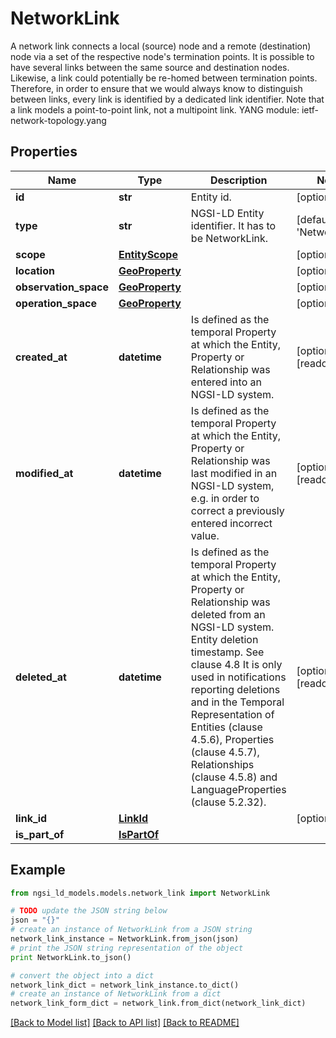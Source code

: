 # NetworkLink

A network link connects a local (source) node and a remote (destination) node via a set of the respective node's termination points. It is possible to have several links between the same source and destination nodes. Likewise, a link could potentially be re-homed between termination points. Therefore, in order to ensure that we would always know to distinguish between links, every link is identified by a dedicated link identifier. Note that a link models a point-to-point link, not a multipoint link.  YANG module: ietf-network-topology.yang 

## Properties

Name | Type | Description | Notes
------------ | ------------- | ------------- | -------------
**id** | **str** | Entity id.  | [optional] 
**type** | **str** | NGSI-LD Entity identifier. It has to be NetworkLink. | [default to 'NetworkLink']
**scope** | [**EntityScope**](EntityScope.md) |  | [optional] 
**location** | [**GeoProperty**](GeoProperty.md) |  | [optional] 
**observation_space** | [**GeoProperty**](GeoProperty.md) |  | [optional] 
**operation_space** | [**GeoProperty**](GeoProperty.md) |  | [optional] 
**created_at** | **datetime** | Is defined as the temporal Property at which the Entity, Property or Relationship was entered into an NGSI-LD system.  | [optional] [readonly] 
**modified_at** | **datetime** | Is defined as the temporal Property at which the Entity, Property or Relationship was last modified in an NGSI-LD system, e.g. in order to correct a previously entered incorrect value.  | [optional] [readonly] 
**deleted_at** | **datetime** | Is defined as the temporal Property at which the Entity, Property or Relationship was deleted from an NGSI-LD system.  Entity deletion timestamp. See clause 4.8 It is only used in notifications reporting deletions and in the Temporal Representation of Entities (clause 4.5.6), Properties (clause 4.5.7), Relationships (clause 4.5.8) and LanguageProperties (clause 5.2.32).  | [optional] [readonly] 
**link_id** | [**LinkId**](LinkId.md) |  | [optional] 
**is_part_of** | [**IsPartOf**](IsPartOf.md) |  | 

## Example

```python
from ngsi_ld_models.models.network_link import NetworkLink

# TODO update the JSON string below
json = "{}"
# create an instance of NetworkLink from a JSON string
network_link_instance = NetworkLink.from_json(json)
# print the JSON string representation of the object
print NetworkLink.to_json()

# convert the object into a dict
network_link_dict = network_link_instance.to_dict()
# create an instance of NetworkLink from a dict
network_link_form_dict = network_link.from_dict(network_link_dict)
```
[[Back to Model list]](../README.md#documentation-for-models) [[Back to API list]](../README.md#documentation-for-api-endpoints) [[Back to README]](../README.md)



